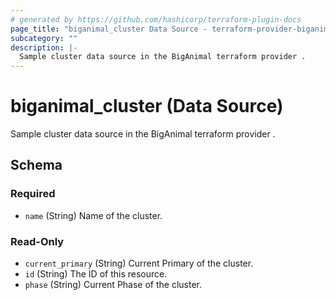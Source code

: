 ```yaml
---
# generated by https://github.com/hashicorp/terraform-plugin-docs
page_title: "biganimal_cluster Data Source - terraform-provider-biganimal"
subcategory: ""
description: |-
  Sample cluster data source in the BigAnimal terraform provider .
---
```


# biganimal_cluster (Data Source)

Sample cluster data source in the BigAnimal terraform provider .



<!-- schema generated by tfplugindocs -->
## Schema

### Required

- `name` (String) Name of the cluster.

### Read-Only

- `current_primary` (String) Current Primary of the cluster.
- `id` (String) The ID of this resource.
- `phase` (String) Current Phase of the cluster.


